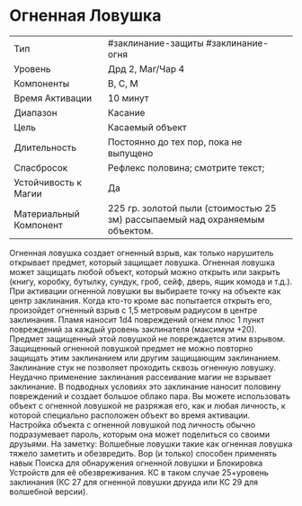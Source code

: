 
# Огненная Ловушка

|                        |                                                                              |
| ---------------------- | ---------------------------------------------------------------------------- |
| Тип                    | #заклинание-защиты #заклинание-огня                                                              |
| Уровень                | Дрд 2, Маг/Чар 4                                                             |
| Компоненты             | В, С, М                                                                      |
| Время Активации        | 10 минут                                                                     |
| Диапазон               | Касание                                                                      |
| Цель                   | Касаемый объект                                                              |
| Длительность           | Постоянно до тех пор, пока не выпущено                                       |
| Спасбросок             | Рефлекс половина; смотрите текст;                                            |
| Устойчивость к Магии   | Да                                                                           |
| Материальный Компонент | 225 гр. золотой пыли (стоимостью 25 зм) рассыпаемый над охраняемым объектом. |

Огненная ловушка создает огненный взрыв, как только нарушитель открывает предмет, который защищает ловушка. Огненная ловушка может защищать любой объект, который можно открыть или закрыть (книгу, коробку, бутылку, сундук, гроб, сейф, дверь, ящик комода и т.д.). При активации огненной ловушки вы выбираете точку на объекте как центр заклинания. Когда кто-то кроме вас попытается открыть его, произойдет огненный взрыв с 1,5 метровым радиусом в центре заклинания. Пламя наносит 1d4 повреждений огнем плюс 1 пункт повреждений за каждый уровень заклинателя (максимум +20). Предмет защищенный этой ловушкой не повреждается этим взрывом. Защищенный огненной ловушкой предмет не можно повторно защищать этим заклинанием или другим защищающим заклинанием. Заклинание стук не позволяет проходить сквозь огненную ловушку. Неудачно применение заклинания рассеивание магии не взрывает заклинание. В подводных условиях это заклинание наносит половину повреждений и создает большое облако пара. Вы можете использовать объект с огненной ловушкой не разряжая его, как и любая личность, к которой специально расположен объект во время активации. Настройка объекта с огненной ловушкой под личность обычно подразумевает пароль, которым она может поделиться со своими друзьями. На заметку: Волшебные ловушки такие как огненная ловушка тяжело заметить и обезвредить. Вор (и только) способен применять навык Поиска для обнаружения огненной ловушки и Блокировка Устройств для её обезвреживания. КС в таком случае 25+уровень заклинания (КС 27 для огненной ловушки друида или КС 29 для волшебной версии).